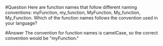 #Question
Here are function names that follow different naming conventions: myFunction, my_function, MyFunction, My_function, My_Function. Which of the function names follows the convention used in your language?

#Answer
The convention for function names is camelCase, so the correct convention would be "myFunction."